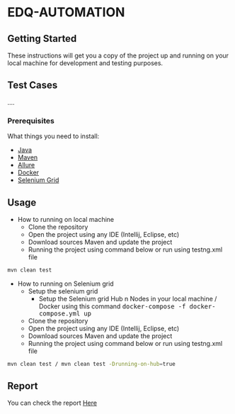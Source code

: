 # EDQ-AUTOMATION

## Getting Started

These instructions will get you a copy of the project up and running on your local machine for development and testing purposes.

## Test Cases
....

### Prerequisites
What things you need to install:
- [Java](https://www.oracle.com/id/java/technologies/downloads/)
- [Maven](https://maven.apache.org/download.cgi)
- [Allure](https://github.com/allure-framework/allure2)
- [Docker](https://www.docker.com/)
- [Selenium Grid](https://www.selenium.dev/downloads/)


## Usage
* How to running on local machine
    - Clone the repository
    - Open the project using any IDE (Intellij, Eclipse, etc)
    - Download sources Maven and update the project
    - Running the project using command below or run using testng.xml file

````bash
mvn clean test
````

* How to running on Selenium grid
    - Setup the selenium grid 
        - Setup the Selenium grid Hub n Nodes in your local machine / Docker using this command <kbd>docker-compose -f docker-compose.yml up</kbd>
    - Clone the repository                                                                 
    - Open the project using any IDE (Intellij, Eclipse, etc)
    - Download sources Maven and update the project
    - Running the project using command below or run using testng.xml file

````bash
mvn clean test / mvn clean test -Drunning-on-hub=true
````


## Report
 
You can check the report [Here](https://dlouistandio.github.io/EDQ-AUTOMATION/)

